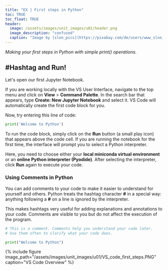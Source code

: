 ```yaml
---
title: "EX | First steps in Python"
toc: TRUE
toc_float: TRUE
header:
  image: /assets/images/unit_images/u01/header.png
  image_description: "confused"
  caption: "Image by [slon_pics](https://pixabay.com/de/users/www_slon_pics-5203613/?utm_source=link-attribution&amp;utm_medium=referral&amp;utm_campaign=image&amp;utm_content=2261021) [from pixabay](https://pixabay.com/de/?utm_source=link-attribution&amp;utm_medium=referral&amp;utm_campaign=image&amp;utm_content=2261021)"
---
```

*Making your first steps in Python with simple print() operations.*

<!--more-->

## #Hashtag and Run!

Let's open our first Jupyter Notebook.

If you are working locally with the VS User Interface, navigate to the top menu and click on **View** > **Command Palette**. In the search bar that appears, type **Create: New Jupyter Notebook** and select it. VS Code will automatically create the first code block for you.

Now, try entering this line of code:

```python
print('Welcome to Python')
```

To run the code block, simply click on the **Run** button (a small play icon) that appears above the code cell. If you are running the notebook for the first time, the interface will prompt you to select a Python interpreter.

Here, you need to choose either your **local miniconda virtual environment** or an **online Python interpreter (Pyodide)**. After selecting the interpreter, click **Run** again to execute your code.

### Using Comments in Python

You can add comments to your code to make it easier to understand for yourself and others. Python treats the hashtag character **#** in a special way: anything following a **#** on a line is ignored by the interpreter.

This makes hashtags very useful for adding explanations and annotations to your code. Comments are visible to you but do not affect the execution of the program.

```python
# This is a comment. Comments help you understand your code later.
# Use them often to clarify what your code does.

print("Welcome to Python")
```



{% include figure image_path="/assets/images/unit_images/u01/VS_code_first_steps.PNG" caption="VS Code Overview" %}
